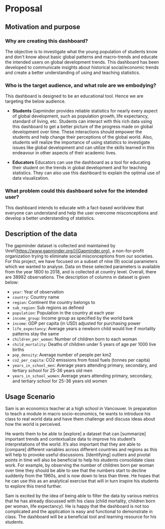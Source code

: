 # Proposal

## Motivation and purpose

### Why are creating this dashboard?

The objective is to investigate what the young population of students know and don't know about basic global patterns and macro-trends and educate the intended users on global development trends. This dashboard has been developed to communicate insights about historical social/economic trends and create a better understanding of using and teaching statistics.

### Who is the target audience, and what role are we embodying?

This dashboard is designed to be an educational tool. Hence we are targeting the below audience.

- **Students** 
  Gapminder provides reliable statistics for nearly every aspect of global development, such as population growth, life expectancy, standard of living, etc. Students can interact with this rich data using this dashboard to get a better picture of the progress made on global development over time. These interactions should empower the students and help change their perceptions of the global world. Also, students will realize the importance of using statistics to investigate issues like global development and can utilize the skills learned in this endeavour in other aspects of their academic lives.

- **Educators**
  Educators can use the dashboard as a tool for educating their student on the trends in global development and for teaching statistics. They can also use this dashboard to explain the optimal use of data visualization.

### What problem could this dashboard solve for the intended user?

This dashboard intends to educate with a fact-based worldview that everyone can understand and help the user overcome misconceptions and develop a better understanding of statistics.

## Description of the data

The gapminder dataset is collected and maintained by \href{https://www.gapminder.org/}{Gapminder.org}, a non-for-profit organization trying to eliminate social misconceptions from our societies. For this project, we have focused on a subset of nine (9) social parameters which we wanted to analyse. Data on these selected parameters is available from the year 1800 to 2018, and is collected at country level. Overall, there are 38982 observations. The description of columns in dataset is given below:

- `year`: Year of observation
- `country`: Country name
- `region`: Continent the country belongs to 
- `sub_region`: Sub regions as defined 
- `population`: Population in the country at each year
- `income_group`: Income group as specified by the world bank
- `income`: GDP per capita (in USD) adjusted for purchasing power
- `life_expectancy`: Average years a newborn child would live if mortality patterns stay the same
- `children_per_woman`: Number of children born to each woman
- `child_mortality`: Deaths of children under 5 years of age per 1000 live births
- `pop_density`: Average number of people per km2
- `co2_per_capita`: CO2 emissions from fossil fuels (tonnes per capita)
- `years_in_school_men`: Average years attending primary, secondary, and tertiary school for 25-36 years old men
- `years_in_school_women`: Average years attending primary, secondary, and tertiary school for 25-36 years old women

## Usage Scenario

Sam is an economics teacher at a high school in Vancouver. In preparation to teach a module in macro socio-economics, he wants to introduce his class to real world data and have them challenge and discuss ideas about how the world is perceived.

He wants them to be able to [explore] a dataset that can [summarize] important trends and contextualize data to improve his student’s interpretations of the world. It’s also important that they are able to [compare] different variables across different countries and regions as this will help to provoke useful discussions. [Identifying] outliers and pivotal points in time will also be beneficial to help his students consolidate class work. For example, by observing the number of children born per woman over time they should be able to see that the numbers start to decline suddenly from the 1960s, and is now down to less than three. He hopes that he can use this as an analytical exercise that will in turn inspire his students to explore this trend further.

Sam is excited by the idea of being able to filter the data by various metrics that he has already discussed with his class (child mortality, children born per woman, life expectancy). He is happy that the dashboard is not too complicated and the application is easy and functional to demonstrate in class. The dashboard will be a beneficial tool and learning resource for his students.
